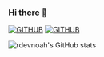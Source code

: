 ### Hi there 👋

[![GITHUB](https://hits.seeyoufarm.com/api/count/incr/badge.svg?url=https%3A%2F%2Fgithub.com%2Frdevnoah&count_bg=%23F29494&title_bg=%232F2E2E&icon=github.svg&icon_color=%23FFFFFF&title=GITHUB&edge_flat=false)](https://github.com/rdevnoah)
[![GITHUB](https://hits.seeyoufarm.com/api/count/incr/badge.svg?url=https%3A%2F%2Fgithub.com%2Frdevnoah&count_bg=%23ED99E7&title_bg=%23056A03&icon=github.svg&icon_color=%23E7E7E7&title=hits&edge_flat=false)](https://hits.seeyoufarm.com)

![rdevnoah's GitHub stats](https://github-readme-stats.vercel.app/api?username=rdevnoah&show_icons=true&theme=radical&include_all_commits=true&count_private=true)


